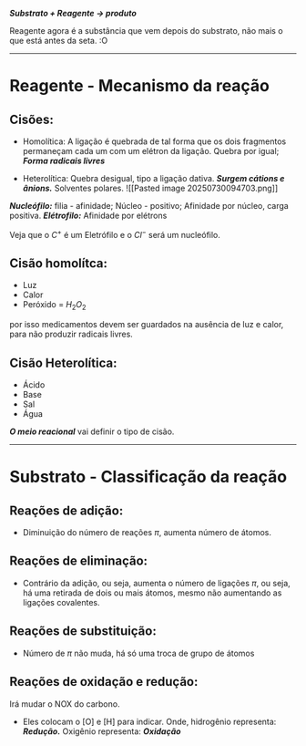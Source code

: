 ***Substrato + Reagente -> produto***

Reagente agora é a substância que vem depois do substrato, não mais o que está antes da seta. :O

---
# Reagente - Mecanismo da reação

## Cisões:

- Homolítica: A ligação é quebrada de tal forma que os dois fragmentos permaneçam cada um com um elétron da ligação. Quebra por igual; ***Forma radicais livres***

- Heterolítica: Quebra desigual, tipo a ligação dativa. ***Surgem cátions e ânions.*** Solventes polares. 
 ![[Pasted image 20250730094703.png]]

***Nucleófilo:*** filia - afinidade; Núcleo - positivo; Afinidade por núcleo, carga positiva. 
***Elétrofilo:*** Afinidade por elétrons

Veja que o $C^+$ é um Eletrófilo e o $Cl^-$ será um nucleófilo.


## Cisão homolítca:
- Luz
- Calor 
- Peróxido = $H_{2}O_{2}$

por isso medicamentos devem ser guardados na ausência de luz e calor, para não produzir radicais livres. 

## Cisão Heterolítica: 
- Ácido
- Base
- Sal
- Água

***O meio reacional*** vai definir o tipo de cisão.

---
# Substrato - Classificação da reação

## Reações de adição:

- Diminuição do número de reações $\pi$, aumenta número de átomos. 
## Reações de eliminação:

- Contrário da adição, ou seja, aumenta o número de ligações $\pi$, ou seja, há uma retirada de dois ou mais átomos, mesmo não aumentando as ligações covalentes.

## Reações de substituição:

- Número de $\pi$ não muda, há só uma troca de grupo de átomos

## Reações de oxidação e redução: 

Irá mudar o NOX do carbono. 
- Eles colocam o [O] e [H] para indicar. Onde, hidrogênio representa: ***Redução.*** Oxigênio representa: ***Oxidação***


